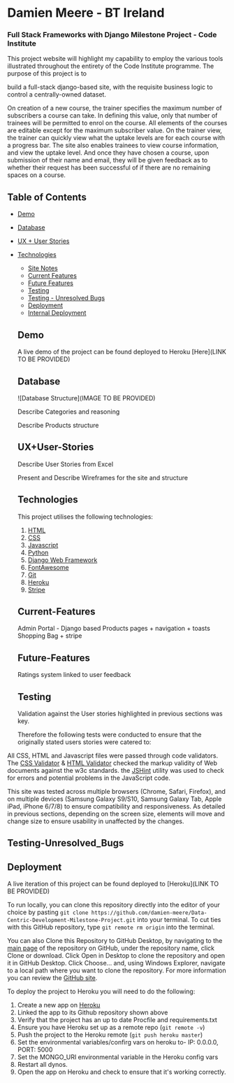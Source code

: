 # Damien Meere - BT Ireland
### Full Stack Frameworks with Django Milestone Project - Code Institute

This project website will highlight my capability to employ the various tools illustrated throughout the entirety of the Code Institute programme. The purpose of this project is to

build a full-stack django-based site, with the requisite business logic to control a centrally-owned dataset.


 On creation of a new course, the trainer specifies the maximum number of subscribers a course can take. In defining this value, only that number 
of trainees will be permitted to enrol on the course. All elements of the courses are editable except for the maximum subscriber value. On the trainer view, the 
trainer can quickly view what the uptake levels are for each course with a progress bar. The site also enables trainees to view course information, and view the uptake 
level. And once they have chosen a course, upon submission of their name and email, they will be given feedback as to whether their request has been successful of if 
there are no remaining spaces on a course.



## Table of Contents

- [Demo](#Demo)
- [Database](#Database)
- [UX + User Stories](#UX+User-Stories)
- [Technologies](#Technologies)
    - [Site Notes](#Site-Notes)
    - [Current Features](#Current-Features)
    - [Future Features](#Future-Features)
    - [Testing](#Testing)
    - [Testing - Unresolved Bugs](#Testing-Unresolved_Bugs)
    - [Deployment](#Deployment)
    - [Internal Deployment](#Internal-Deployment)

    ## Demo
    A live demo of the project can be found deployed to Heroku [Here](LINK TO BE PROVIDED)

    ## Database
    ![Database Structure](IMAGE TO BE PROVIDED)

    Describe Categories and reasoning

    Describe Products structure

    ## UX+User-Stories

    Describe User Stories from Excel

    Present and Describe Wireframes for the site and structure

    ## Technologies
    This project utilises the following technologies:
    1. [HTML](https://developer.mozilla.org/en-US/docs/Web/HTML)
    2. [CSS](https://developer.mozilla.org/en-US/docs/Web/CSS)
    3. [Javascript](https://www.w3schools.com/jsref/)
    4. [Python](https://www.python.org/)
    5. [Django Web Framework](https://www.djangoproject.com/)
    6. [FontAwesome](https://fontawesome.com/)
    7. [Git](https://git-scm.com/)
    8. [Heroku](https://www.heroku.com/)
    9. [Stripe](https://stripe.com/ie)

    ## Current-Features

    Admin Portal - Django based
    Products pages + navigation + toasts
    Shopping Bag + stripe


    ## Future-Features

    Ratings system linked to user feedback

    ## Testing
    Validation against the User stories highlighted in previous sections was key. 
    
    Therefore the following tests were conducted to ensure that the originally stated users stories were catered to:

    


All CSS, HTML and Javascript files were passed through code validators. The [CSS Validator](https://jigsaw.w3.org/css-validator/) & [HTML Validator](https://validator.w3.org)
checked the markup validity of Web documents against the w3c standards. the [JSHint](https://jshint.com/) utility was used to check for errors and potential problems in the
JavaScript code.

This site was tested across multiple browsers (Chrome, Safari, Firefox), and on multiple devices (Samsung Galaxy S9/S10, Samsung Galaxy Tab, Apple iPad, iPhone 6/7/8)
to ensure compatibility and responsiveness. As detailed in previous sections, depending on the screen size, elements will move and change size to ensure usability in unaffected by 
the changes.

## Testing-Unresolved_Bugs



## Deployment
A live iteration of this project can be found deployed to [Heroku](LINK TO BE PROVIDED)

To run locally, you can clone this repository directly into the editor of your choice by pasting `git clone https://github.com/damien-meere/Data-Centric-Development-Milestone-Project.git` 
into your terminal. To cut ties with this GitHub repository, type `git remote rm origin` into the terminal.

You can also Clone this Repository to GitHub Desktop, by navigating to the [main page](https://github.com/damien-meere/full_stack_milestone) of the 
repository on GitHub, under the repository name, click Clone or download. Click Open in Desktop to clone the repository and open it in GitHub Desktop. Click Choose... and, 
using Windows Explorer, navigate to a local path where you want to clone the repository. For more information you can 
review the [GitHub site](https://help.github.com/en/articles/cloning-a-repository#cloning-a-repository-to-github-desktop).

To deploy the project to Heroku you will need to do the following:
1.  Create a new app on [Heroku](https://www.heroku.com/)
2.  Linked the app to its Github repository shown above
3.  Verify that the project has an up to date Procfile and requirements.txt
4.  Ensure you have Heroku set up as a remote repo (`git remote -v`)
5.  Push the project to the Heroku remote (`git push heroku master`)
6.  Set the environmental variables/confirg vars on heroku to- IP: 0.0.0.0, PORT: 5000 
7.  Set the MONGO_URI environmental variable in the Heroku config vars 
8.  Restart all dynos.
9.  Open the app on Heroku and check to ensure that it's working correctly.
